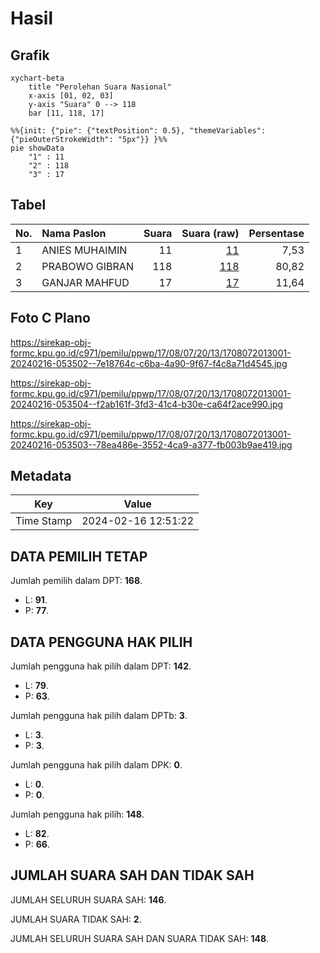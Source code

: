# Hasil

## Grafik

```mermaid
xychart-beta
    title "Perolehan Suara Nasional"
    x-axis [01, 02, 03]
    y-axis "Suara" 0 --> 118
    bar [11, 118, 17]
```

```mermaid
%%{init: {"pie": {"textPosition": 0.5}, "themeVariables": {"pieOuterStrokeWidth": "5px"}} }%%
pie showData
    "1" : 11
    "2" : 118
    "3" : 17
```

## Tabel

| No. | Nama Paslon    | Suara | Suara (raw) | Persentase |
|:--- |:-------------- | -----:| -----------:| ----------:|
| 1   | ANIES MUHAIMIN | 11    | [11][p-1]   | 7,53       |
| 2   | PRABOWO GIBRAN | 118   | [118][p-2]  | 80,82      |
| 3   | GANJAR MAHFUD  | 17    | [17][p-3]   | 11,64      |


[p-1]: https://github.com/gigit-pemilu/pemilu-2024/blob/main/pilpres/hitung-suara/sub/17-bengkulu/sub/08-kepahiang/sub/07-seberang-musi/sub/2013-sungai-jernih/sub/001-tps/sub/paslon-1.txt
[p-2]: https://github.com/gigit-pemilu/pemilu-2024/blob/main/pilpres/hitung-suara/sub/17-bengkulu/sub/08-kepahiang/sub/07-seberang-musi/sub/2013-sungai-jernih/sub/001-tps/sub/paslon-2.txt
[p-3]: https://github.com/gigit-pemilu/pemilu-2024/blob/main/pilpres/hitung-suara/sub/17-bengkulu/sub/08-kepahiang/sub/07-seberang-musi/sub/2013-sungai-jernih/sub/001-tps/sub/paslon-3.txt

## Foto C Plano

https://sirekap-obj-formc.kpu.go.id/c971/pemilu/ppwp/17/08/07/20/13/1708072013001-20240216-053502--7e18764c-c6ba-4a90-9f67-f4c8a71d4545.jpg

https://sirekap-obj-formc.kpu.go.id/c971/pemilu/ppwp/17/08/07/20/13/1708072013001-20240216-053504--f2ab161f-3fd3-41c4-b30e-ca64f2ace990.jpg

https://sirekap-obj-formc.kpu.go.id/c971/pemilu/ppwp/17/08/07/20/13/1708072013001-20240216-053503--78ea486e-3552-4ca9-a377-fb003b9ae419.jpg


## Metadata

| Key        | Value               |
| ---------- | ------------------- |
| Time Stamp | 2024-02-16 12:51:22 |


## DATA PEMILIH TETAP

Jumlah pemilih dalam DPT: **168**.
 * L: **91**.
 * P: **77**.

## DATA PENGGUNA HAK PILIH

Jumlah pengguna hak pilih dalam DPT: **142**.
 * L: **79**.
 * P: **63**.

Jumlah pengguna hak pilih dalam DPTb: **3**.
 * L: **3**.
 * P: **3**.

Jumlah pengguna hak pilih dalam DPK: **0**.
 * L: **0**.
 * P: **0**.

Jumlah pengguna hak pilih: **148**.
 * L: **82**.
 * P: **66**.

## JUMLAH SUARA SAH DAN TIDAK SAH

JUMLAH SELURUH SUARA SAH: **146**.

JUMLAH SUARA TIDAK SAH: **2**.

JUMLAH SELURUH SUARA SAH DAN SUARA TIDAK SAH: **148**.


